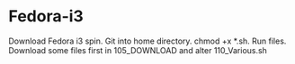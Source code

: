 # Fedora-i3

Download Fedora i3 spin.  Git into home directory.  chmod +x *.sh.  Run files.  Download some files first in 105_DOWNLOAD and alter 110_Various.sh
